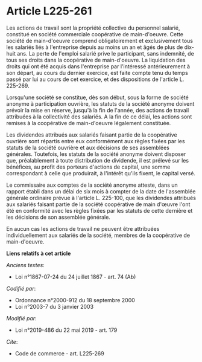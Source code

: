# Article L225-261

Les actions de travail sont la propriété collective du personnel salarié, constitué en société commerciale coopérative de
main-d'oeuvre. Cette société de main-d'oeuvre comprend obligatoirement et exclusivement tous les salariés liés à l'entreprise
depuis au moins un an et âgés de plus de dix-huit ans. La perte de l'emploi salarié prive le participant, sans indemnité, de
tous ses droits dans la coopérative de main-d'oeuvre. La liquidation des droits qui ont été acquis dans l'entreprise par
l'intéressé antérieurement à son départ, au cours du dernier exercice, est faite compte tenu du temps passé par lui au cours
de cet exercice, et des dispositions de l'article L. 225-269.

Lorsqu'une société se constitue, dès son début, sous la forme de société anonyme à participation ouvrière, les statuts de la
société anonyme doivent prévoir la mise en réserve, jusqu'à la fin de l'année, des actions de travail attribuées à la
collectivité des salariés. A la fin de ce délai, les actions sont remises à la coopérative de main-d'oeuvre légalement
constituée.

Les dividendes attribués aux salariés faisant partie de la coopérative ouvrière sont répartis entre eux conformément aux
règles fixées par les statuts de la société ouvrière et aux décisions de ses assemblées générales. Toutefois, les statuts de
la société anonyme doivent disposer que, préalablement à toute distribution de dividende, il est prélevé sur les bénéfices,
au profit des porteurs d'actions de capital, une somme correspondant à celle que produirait, à l'intérêt qu'ils fixent, le
capital versé.

Le commissaire aux comptes de la société anonyme atteste, dans un rapport établi dans un délai de six mois à compter de la
date de l'assemblée générale ordinaire prévue à l'article L. 225-100, que les dividendes attribués aux salariés faisant
partie de la société coopérative de main d'œuvre l'ont été en conformité avec les règles fixées par les statuts de cette
dernière et les décisions de son assemblée générale.

En aucun cas les actions de travail ne peuvent être attribuées individuellement aux salariés de la société, membres de la
coopérative de main-d'oeuvre.

**Liens relatifs à cet article**

_Anciens textes_:

  - Loi n°1867-07-24 du 24 juillet 1867 - art. 74 (Ab)

_Codifié par_:

  - Ordonnance n°2000-912 du 18 septembre 2000
  - Loi n°2003-7 du 3 janvier 2003

_Modifié par_:

  - Loi n°2019-486 du 22 mai 2019 - art. 179

_Cite_:

  - Code de commerce - art. L225-269

